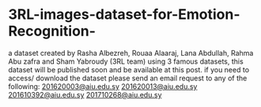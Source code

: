 # 3RL-images-dataset-for-Emotion-Recognition-
a dataset created by Rasha Albezreh, Rouaa Alaaraj, Lana Abdullah, Rahma Abu zafra and Sham Yabroudy (3RL team) using 3 famous datasets, this dataset will be published soon and be available at this post.
if you need to access/ download the dataset please send an email request to any of the following:
201620003@aiu.edu.sy
201620013@aiu.edu.sy
201610392@aiu.edu.sy
201710268@aiu.edu.sy
